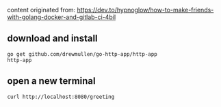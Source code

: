content originated from: https://dev.to/hypnoglow/how-to-make-friends-with-golang-docker-and-gitlab-ci-4bil

## download and install
```
go get github.com/drewmullen/go-http-app/http-app
http-app
```
## open a new terminal

`curl http://localhost:8080/greeting` 